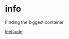 # info 

Finding the biggest container 

[leetcode](https://leetcode.com/problems/container-with-most-water/)
